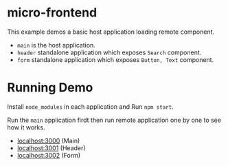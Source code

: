 # micro-frontend

This example demos a basic host application loading remote component.

- `main` is the host application.
- `header` standalone application which exposes `Search` component.
- `form` standalone application which exposes `Button, Text` component.

# Running Demo

Install `node_modules` in each application and Run `npm start`.

Run the `main` application firdt then run remote application one by one to see how it works.

- [localhost:3000](http://localhost:3000/) (Main)
- [localhost:3001](http://localhost:3001/) (Header)
- [localhost:3002](http://localhost:3002/) (Form)
